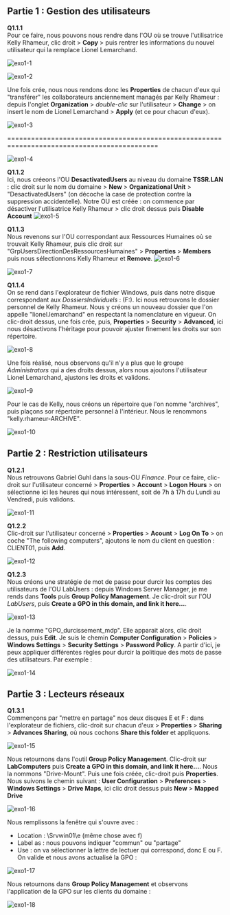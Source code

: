 ## Partie 1 : Gestion des utilisateurs  


**Q1.1.1**  
Pour ce faire, nous pouvons nous rendre dans l'OU où se trouve l'utilisatrice Kelly Rhameur, clic droit > **Copy** > puis rentrer les informations du nouvel utilisateur qui la remplace Lionel Lemarchand.

![exo1-1](./ressources/exo1-1.jpg)
  
![exo1-2](./ressources/exo1-2.jpg)
  
Une fois crée, nous nous rendons donc les **Properties** de chacun d'eux qui "transférer" les collaborateurs anciennement managés par Kelly Rhameur : depuis l'onglet **Organization** > *double-clic* sur l'utilisateur > **Change** > on insert le nom de Lionel Lemarchand > **Apply** (et ce pour chacun d'eux).
  
![exo1-3](./ressources/exo1-3.jpg)
  
============================================================================================
  

![exo1-4](./ressources/exo1-4.jpg)
  
  
**Q1.1.2**  
Ici, nous créeons l'OU **DesactivatedUsers** au niveau du domaine **TSSR.LAN** : clic droit sur le nom du domaine > **New** > **Organizational Unit** > "DesactivatedUsers" (on décoche la case de protection contre la suppression accidentelle).
Notre OU est créée : on commence par désactiver l'utilisatrice Kelly Rhameur > clic droit dessus puis **Disable Account**
![exo1-5](./ressources/exo1-5.jpg)
  
**Q1.1.3**  
Nous revenons sur l'OU correspondant aux Ressources Humaines où se trouvait Kelly Rhameur, puis clic droit sur "GrpUsersDirectionDesRessourcesHumaines" > **Properties** > **Members** puis nous sélectionnons Kelly Rhameur et **Remove**.
![exo1-6](./ressources/exo1-6.jpg)
  
![exo1-7](./ressources/exo1-7.jpg)
  
**Q1.1.4**  
On se rend dans l'explorateur de fichier Windows, puis dans notre disque correspondant aux *DossiersIndividuels* : (F:).
Ici nous retrouvons le dossier personnel de Kelly Rhameur. Nous y créons un nouveau dossier que l'on appelle "lionel.lemarchand" en respectant la nomenclature en vigueur.
On clic-droit dessus, une fois crée, puis, **Properties** > **Security** > **Advanced**, ici nous désactivons l'héritage pour pouvoir ajuster finement les droits sur son répertoire.


![exo1-8](./ressources/exo1-8.jpg)
  
Une fois réalisé, nous observons qu'il n'y a plus que le groupe *Administrators* qui a des droits dessus, alors nous ajoutons l'utilisateur Lionel Lemarchand, ajustons les droits et validons.


![exo1-9](./ressources/exo1-9.jpg)
  
Pour le cas de Kelly, nous créons un répertoire que l'on nomme "archives", puis plaçons sor répertoire personnel à l'intérieur. Nous le renommons "kelly.rhameur-ARCHIVE".


![exo1-10](./ressources/exo1-10.jpg)  


## Partie 2 : Restriction utilisateurs  


  
  
**Q1.2.1**  
Nous retrouvons Gabriel Guhl dans la sous-OU *Finance*.
Pour ce faire, clic-droit sur l'utilisateur concerné > **Properties** > **Account** > **Logon Hours** > on sélectionne ici les heures qui nous intéressent, soit de 7h à 17h du Lundi au Vendredi, puis validons.


![exo1-11](./ressources/exo1-11.jpg)
  
**Q1.2.2**  
Clic-droit sur l'utilisateur concerné > **Properties** > **Acount** > **Log On To** > on coche "The following computers", ajoutons le nom du client en question : CLIENT01, puis **Add**.


![exo1-12](./ressources/exo1-12.jpg)
  
**Q1.2.3**  
Nous créons une stratégie de mot de passe pour durcir les comptes des utilisateurs de l'OU LabUsers : depuis Windows Server Manager, je me rends dans **Tools** puis **Group Policy Management**. Je clic-droit sur l'OU *LabUsers*, puis **Create a GPO in this domain, and link it here...**.


![exo1-13](./ressources/exo1-13.jpg)
  
Je la nomme "GPO_durcissement_mdp".
Elle apparait alors, clic droit dessus, puis **Edit**. Je suis le chemin **Computer Configuration** > **Policies** > **Windows Settings** > **Security Settings** > **Password Policy**. A partir d'ici, je peux appliquer différentes règles pour durcir la politique des mots de passe des utilisateurs. Par exemple :


![exo1-14](./ressources/exo1-14.jpg)  


## Partie 3 : Lecteurs réseaux  



  
**Q1.3.1**  
Commençons par "mettre en partage" nos deux disques E et F : dans l'explorateur de fichiers, clic-droit sur chacun d'eux > **Properties** > **Sharing** > **Advances Sharing**, où nous cochons **Share this folder** et appliquons.


![exo1-15](./ressources/exo1-15.jpg)
  
Nous retournons dans l'outil **Group Policy Management**.
Clic-droit sur **LabComputers** puis **Create a GPO in this domain, and link it here...**.
Nous la nommons "Drive-Mount".
Puis une fois créée, clic-droit puis **Properties**.
Nous suivons le chemin suivant : **User Configuration** > **Preferences** > **Windows Settings** > **Drive Maps**, ici clic droit dessus puis **New** > **Mapped Drive**


![exo1-16](./ressources/exo1-16.jpg)
  
Nous remplissons la fenêtre qui s'ouvre avec :
 - Location : \\Srvwin01\e (même chose avec f)
 - Label as : nous pouvons indiquer "commun" ou "partage"
 - Use : on va sélectionner la lettre de lectuer qui correspond, donc E ou F.
On valide et nous avons actualisé la GPO :


![exo1-17](./ressources/exo1-17.jpg)
  
Nous retournons dans **Group Policy Management** et observons l'application de la GPO sur les clients du domaine :


![exo1-18](./ressources/exo1-18.jpg)
  


